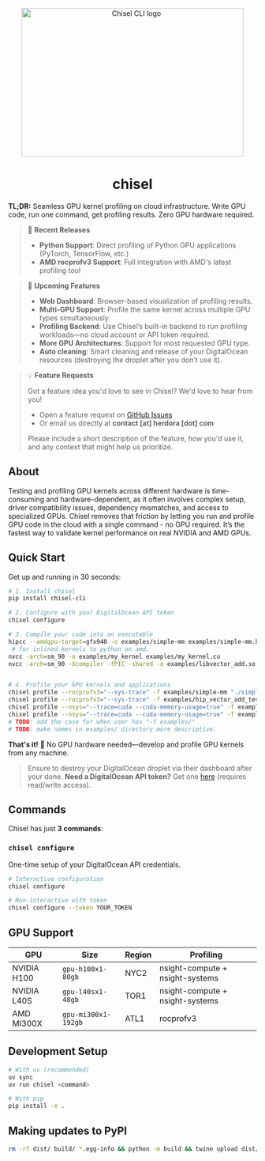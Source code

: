 <div align="center">
  <img width="450" height="300" src="https://i.imgur.com/H32IKRZ.jpeg" alt="Chisel CLI logo" /> 
	<h1>chisel</h1>
</div>

**TL;DR:** Seamless GPU kernel profiling on cloud infrastructure. Write GPU code, run one command, get profiling results. Zero GPU hardware required.

> 🚀 **Recent Releases**
>
>
> - **Python Support**: Direct profiling of Python GPU applications (PyTorch, TensorFlow, etc.)
> - **AMD rocprofv3 Support**: Full integration with AMD's latest profiling tool

> 🔮 **Upcoming Features**
>
>
> - **Web Dashboard**: Browser-based visualization of profiling results.
> - **Multi-GPU Support**: Profile the same kernel across multiple GPU types simultaneously.
> - **Profiling Backend**: Use Chisel’s built-in backend to run profiling workloads—no cloud account or API token required.
> - **More GPU Architectures**: Support for most requested GPU type.
> - **Auto cleaning**: Smart cleaning and release of your DigitalOcean resources (destroying the droplet after you don't use it).


> 💡 **Feature Requests**
>
> Got a feature idea you'd love to see in Chisel? We'd love to hear from you!
>
> - Open a feature request on [GitHub Issues](https://github.com/Herdora/chisel/issues)
> - Or email us directly at **contact [at] herdora [dot] com**
>
> Please include a short description of the feature, how you'd use it, and any context that might help us prioritize.

## About

Testing and profiling GPU kernels across different hardware is time-consuming and hardware-dependent, as it often involves complex setup, driver compatibility issues, dependency mismatches, and access to specialized GPUs. Chisel removes that friction by letting you run and profile GPU code in the cloud with a single command - no GPU required. It’s the fastest way to validate kernel performance on real NVIDIA and AMD GPUs.

## Quick Start

Get up and running in 30 seconds:

```bash
# 1. Install chisel
pip install chisel-cli

# 2. Configure with your DigitalOcean API token
chisel configure

# 3. Compile your code into an executable
hipcc --amdgpu-target=gfx940 -o examples/simple-mm examples/simple-mm.hip
 # for inlined kernels to python on amd.
nvcc -arch=sm_90 -o examples/my_kernel examples/my_kernel.cu
nvcc -arch=sm_90 -Xcompiler -fPIC -shared -o examples/libvector_add.so examples/vector_add.cu # for inlined kernels to python on nvidia.


# 4. Profile your GPU kernels and applications
chisel profile --rocprofv3="--sys-trace" -f examples/simple-mm "./simple-mm" # since this just copies the file, it isn't placed in a dir on the server.
chisel profile --rocprofv3="--sys-trace" -f examples/hip_vector_add_test.py -f examples/libvector_add_hip.so "python hip_vector_add_test.py"
chisel profile --nsys="--trace=cuda --cuda-memory-usage=true" -f examples/kernel.out "./kernel.out"
chisel profile --nsys="--trace=cuda --cuda-memory-usage=true" -f examples "python examples/simple_gpu_test.py" # syncs the entire examples directory and runs simple_gpu_test.py
# TODO: add the case for when user has "-f examples/"
# TODO: make names in examples/ directory more descriptive.
```

**That's it!** 🚀 No GPU hardware needed—develop and profile GPU kernels from any machine. 

> Ensure to destroy your DigitalOcean droplet via their dashboard after your done.
> **Need a DigitalOcean API token?** Get one [here](https://amd.digitalocean.com/account/api/tokens) (requires read/write access).

## Commands

Chisel has just **3 commands**:

### `chisel configure`

One-time setup of your DigitalOcean API credentials.

```bash
# Interactive configuration
chisel configure

# Non-interactive with token
chisel configure --token YOUR_TOKEN
```

## GPU Support

| GPU         | Size                | Region | Profiling                       |
| ----------- | ------------------- | ------ | ------------------------------- |
| NVIDIA H100 | `gpu-h100x1-80gb`   | NYC2   | nsight-compute + nsight-systems |
| NVIDIA L40S | `gpu-l40sx1-48gb`   | TOR1   | nsight-compute + nsight-systems |
| AMD MI300X  | `gpu-mi300x1-192gb` | ATL1   | rocprofv3                       |

## Development Setup

```bash
# With uv (recommended)
uv sync
uv run chisel <command>

# With pip
pip install -e .
```

## Making updates to PyPI

```bash
rm -rf dist/ build/ *.egg-info && python -m build && twine upload dist/*
```

